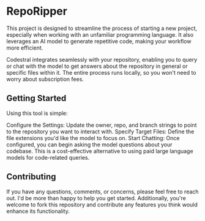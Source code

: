 # RepoRipper
This project is designed to streamline the process of starting a new project, especially when working with an unfamiliar programming language. It also leverages an AI model to generate repetitive code, making your workflow more efficient.

Codestral integrates seamlessly with your repository, enabling you to query or chat with the model to get answers about the repository in general or specific files within it. The entire process runs locally, so you won't need to worry about subscription fees.

## Getting Started
Using this tool is simple:

Configure the Settings: Update the owner, repo, and branch strings to point to the repository you want to interact with.
Specify Target Files: Define the file extensions you'd like the model to focus on.
Start Chatting: Once configured, you can begin asking the model questions about your codebase.
This is a cost-effective alternative to using paid large language models for code-related queries.

## Contributing
If you have any questions, comments, or concerns, please feel free to reach out. I'd be more than happy to help you get started. Additionally, you're welcome to fork this repository and contribute any features you think would enhance its functionality.
